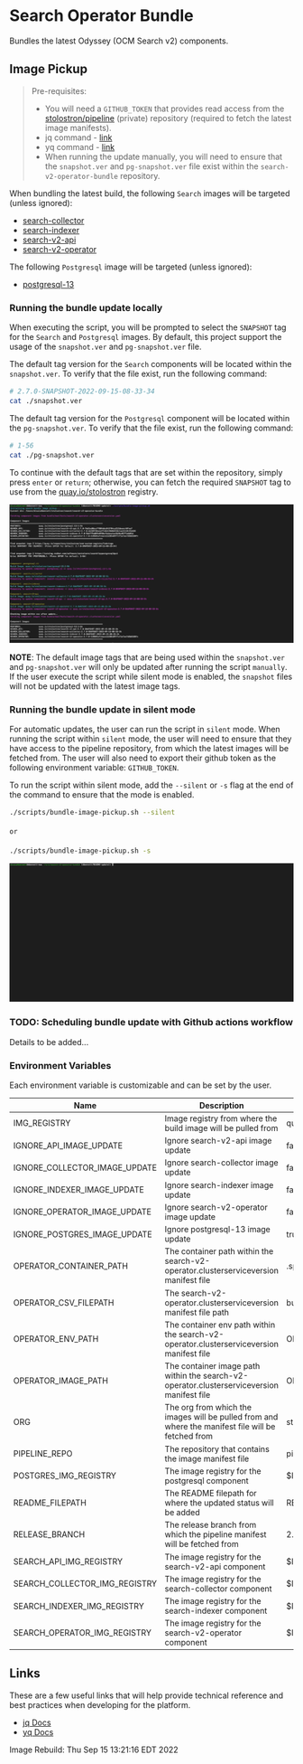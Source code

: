 # Search Operator Bundle

Bundles the latest Odyssey (OCM Search v2) components.

## Image Pickup

> Pre-requisites:
>
> - You will need a `GITHUB_TOKEN` that provides read access from the [stolostron/pipeline](https://github.com/stolostron/pipeline) (private) repository (required to fetch the latest image manifests).
> - jq command - [link](https://formulae.brew.sh/formula/jq)
> - yq command - [link](https://formulae.brew.sh/formula/yq)
> - When running the update manually, you will need to ensure that the `snapshot.ver` and `pg-snapshot.ver` file exist within the `search-v2-operator-bundle` repository.

When bundling the latest build, the following `Search` images will be targeted (unless ignored):

- [search-collector](https://github.com/stolostron/search-collector)
- [search-indexer](https://github.com/stolostron/search-indexer)
- [search-v2-api](https://github.com/stolostron/search-v2-api)
- [search-v2-operator](https://github.com/stolostron/search-v2-operator)

The following `Postgresql` image will be targeted (unless ignored):

- [postgresql-13](https://catalog.redhat.com/software/containers/rhel8/postgresql-13/5ffdbdef73a65398111b8362)

### Running the bundle update locally

When executing the script, you will be prompted to select the `SNAPSHOT` tag for the `Search` and `Postgresql` images. By default, this project support the usage of the `snapshot.ver` and `pg-snapshot.ver` file.

The default tag version for the `Search` components will be located within the `snapshot.ver`. To verify that the file exist, run the following command:

```bash
# 2.7.0-SNAPSHOT-2022-09-15-08-33-34
cat ./snapshot.ver
```

The default tag version for the `Postgresql` component will be located within the `pg-snapshot.ver`. To verify that the file exist, run the following command:

```bash
# 1-56
cat ./pg-snapshot.ver
```

To continue with the default tags that are set within the repository, simply press `enter` or `return`; otherwise, you can fetch the required `SNAPSHOT` tag to use from the [quay.io/stolostron](https://quay.io/organization/stolostron) registry.

![Manual Update](docs/images/bundle-image-pickup-manual.gif)

**NOTE**: The default image tags that are being used within the `snapshot.ver` and `pg-snapshot.ver` will only be updated after running the script `manually`. If the user execute the script while silent mode is enabled, the `snapshot` files will not be updated with the latest image tags.

### Running the bundle update in silent mode

For automatic updates, the user can run the script in `silent` mode. When running the script within `silent` mode, the user will need to ensure that they have access to the pipeline repository, from which the latest images will be fetched from. The user will also need to export their github token as the following environment variable: `GITHUB_TOKEN`.

To run the script within silent mode, add the `--silent` or `-s` flag at the end of the command to ensure that the mode is enabled.

```bash
./scripts/bundle-image-pickup.sh --silent

or 

./scripts/bundle-image-pickup.sh -s
```

![Automated Update](docs/images/bundle-image-pickup-silent.gif)

### TODO: Scheduling bundle update with Github actions workflow

Details to be added...

### Environment Variables

Each environment variable is customizable and can be set by the user.

| Name                          | Description                                                        | Default Value                                               |
|-------------------------------|--------------------------------------------------------------------|-------------------------------------------------------------|
| IMG_REGISTRY                  | Image registry from where the build image will be pulled from      | quay.io/$ORG                                                |
| IGNORE_API_IMAGE_UPDATE       | Ignore search-v2-api image update                                  | false                                                       |
| IGNORE_COLLECTOR_IMAGE_UPDATE | Ignore search-collector image update                               | false                                                       |
| IGNORE_INDEXER_IMAGE_UPDATE   | Ignore search-indexer image update                                 | false                                                       |
| IGNORE_OPERATOR_IMAGE_UPDATE  | Ignore search-v2-operator image update                             | false                                                       |
| IGNORE_POSTGRES_IMAGE_UPDATE  | Ignore postgresql-13 image update                                  | true                                                        |
| OPERATOR_CONTAINER_PATH       | The container path within the search-v2-operator.clusterserviceversion manifest file | .spec.install.spec.deployments[0].spec.template.spec.containers[1] |
| OPERATOR_CSV_FILEPATH         | The search-v2-operator.clusterserviceversion manifest file path | bundle/manifests/search-v2-operator.clusterserviceversion.yaml |
| OPERATOR_ENV_PATH             | The container env path within the search-v2-operator.clusterserviceversion manifest file   | OPERATOR_CONTAINER_PATH.env[].value |
| OPERATOR_IMAGE_PATH           | The container image path within the search-v2-operator.clusterserviceversion manifest file | OPERATOR_CONTAINER_PATH.image       |
| ORG                           | The org from which the images will be pulled from and where the manifest file will be fetched from | stolostron                  |
| PIPELINE_REPO                 | The repository that contains the image manifest file                     | pipeline                                              |
| POSTGRES_IMG_REGISTRY         | The image registry for the postgresql component                          | $IMG_REGISTRY                                         |
| README_FILEPATH               | The README filepath for where the updated status will be added           | README.md                                             |
| RELEASE_BRANCH                | The release branch from which the pipeline manifest will be fetched from | 2.7-integration                                       |
| SEARCH_API_IMG_REGISTRY       | The image registry for the search-v2-api component                       | $IMG_REGISTRY                                         |
| SEARCH_COLLECTOR_IMG_REGISTRY | The image registry for the search-collector component                    | $IMG_REGISTRY                                         |
| SEARCH_INDEXER_IMG_REGISTRY   | The image registry for the search-indexer component                      | $IMG_REGISTRY                                         |
| SEARCH_OPERATOR_IMG_REGISTRY  | The image registry for the search-v2-operator component                  | $IMG_REGISTRY                                         |

## Links

These are a few useful links that will help provide technical reference and best practices when developing for the platform.

- [jq Docs](https://stedolan.github.io/jq/tutorial/)
- [yq Docs](https://mikefarah.gitbook.io/yq/)

Image Rebuild: Thu Sep 15 13:21:16 EDT 2022
